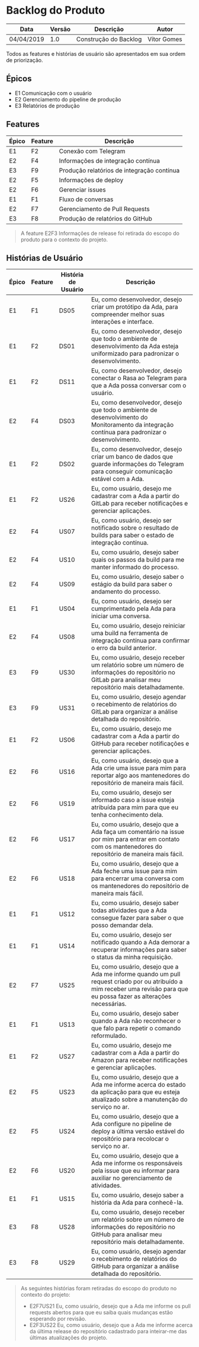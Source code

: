 # Backlog do Produto

| **Data** | **Versão** | **Descrição** | **Autor** |
| --- | --- | --- | --- |
| 04/04/2019 | 1.0 | Construção do Backlog | Vítor Gomes |

Todos as features e histórias de usuário são apresentados em sua ordem de priorização.

## Épicos

- E1 Comunicação com o usuário
- E2 Gerenciamento do pipeline de produção
- E3 Relatórios de produção

## Features

| **Épico** | **Feature** | **Descrição** |
| --- | --- | --- |
| E1 | F2 | Conexão com Telegram |
| E2 | F4 | Informações de integração contínua |
| E3 | F9 | Produção relatórios de integração contínua |
| E2 | F5 | Informações de deploy |
| E2 | F6 | Gerenciar issues |
| E1 | F1 | Fluxo de conversas |
| E2 | F7 | Gerenciamento de Pull Requests |
| E3 | F8 | Produção de relatórios do GitHub |

> A feature E2F3 Informações de release foi retirada do escopo do produto para o contexto do projeto.

## Histórias de Usuário

| **Épico** | **Feature** | **História de Usuário** | **Descrição** |
| --- | --- | --- | --- |
| E1 | F1 | DS05 | Eu, como desenvolvedor, desejo criar um protótipo da Ada, para compreender melhor suas interações e interface. |
| E1 | F2 | DS01 | Eu, como desenvolvedor, desejo que todo o ambiente de desenvolvimento da Ada esteja uniformizado para padronizar o desenvolvimento. |
| E1 | F2 | DS11 | Eu, como desenvolvedor, desejo conectar o Rasa ao Telegram para que a Ada possa conversar com o usuário. |
| E2 | F4 | DS03 | Eu, como desenvolvedor, desejo que todo o ambiente de desenvolvimento do Monitoramento da integração contínua para padronizar o desenvolvimento. |
| E1 | F2 | DS02 | Eu, como desenvolvedor, desejo criar um banco de dados que guarde informações do Telegram para conseguir comunicação estável com a Ada. |
| E1 | F2 | US26 | Eu, como usuário, desejo me cadastrar com a Ada a partir do GitLab para receber notificações e gerenciar aplicações. |
| E2 | F4 | US07 | Eu, como usuário, desejo ser notificado sobre o resultado de builds para saber o estado de integração contínua. |
| E2 | F4 | US10 | Eu, como usuário, desejo saber quais os passos da build para me manter informado do processo. |
| E2 | F4 | US09 | Eu, como usuário, desejo saber o estágio da build para saber o andamento do processo. |
| E1 | F1 | US04 | Eu, como usuário, desejo ser cumprimentado pela Ada para iniciar uma conversa. |
| E2 | F4 | US08 | Eu, como usuário, desejo reiniciar uma build na ferramenta de integração contínua para confirmar o erro da build anterior. |
| E3 | F9 | US30 | Eu, como usuário, desejo receber um relatório sobre um número de informações do repositório no GitLab para analisar meu repositório mais detalhadamente. |
| E3 | F9 | US31 | Eu, como usuário, desejo agendar o recebimento de relatórios do GitLab para organizar a análise detalhada do repositório. |
| E1 | F2 | US06 | Eu, como usuário, desejo me cadastrar com a Ada a partir do GitHub para receber notificações e gerenciar aplicações. |
| E2 | F6 | US16 | Eu, como usuário, desejo que a Ada crie uma issue para mim para reportar algo aos mantenedores do repositório de maneira mais fácil. |
| E2 | F6 | US19 | Eu, como usuário, desejo ser informado caso a issue esteja atribuída para mim para que eu tenha conhecimento dela. |
| E2 | F6 | US17 | Eu, como usuário, desejo que a Ada faça um comentário na issue por mim para entrar em contato com os mantenedores do repositório de maneira mais fácil. |
| E2 | F6 | US18 | Eu, como usuário, desejo que a Ada feche uma issue para mim para encerrar uma conversa com os mantenedores do repositório de maneira mais fácil. |
| E1 | F1 | US12 | Eu, como usuário, desejo saber todas atividades que a Ada consegue fazer para saber o que posso demandar dela. |
| E1 | F1 | US14 | Eu, como usuário, desejo ser notificado quando a Ada demorar a recuperar informações para saber o status da minha requisição. |
| E2 | F7 | US25 | Eu, como usuário, desejo que a Ada me informe quando um pull request criado por ou atribuído a mim receber uma revisão para que eu possa fazer as alterações necessárias. |
| E1 | F1 | US13 | Eu, como usuário, desejo saber quando a Ada não reconhecer o que falo para repetir o comando reformulado. |
| E1 | F2 | US27 | Eu, como usuário, desejo me cadastrar com a Ada a partir do Amazon para receber notificações e gerenciar aplicações. |
| E2 | F5 | US23 | Eu, como usuário, desejo que a Ada me informe acerca do estado da aplicação para que eu esteja atualizado sobre a manutenção do serviço no ar. |
| E2 | F5 | US24 | Eu, como usuário, desejo que a Ada configure no pipeline de deploy a última versão estável do repositório para recolocar o serviço no ar. |
| E2 | F6 | US20 | Eu, como usuário, desejo que a Ada me informe os responsáveis pela issue que eu informar para auxiliar no gerenciamento de atividades. |
| E1 | F1 | US15 | Eu, como usuário, desejo saber a história da Ada para conhecê-la. |
| E3 | F8 | US28 | Eu, como usuário, desejo receber um relatório sobre um número de informações do repositório no GitHub para analisar meu repositório mais detalhadamente. |
| E3 | F8 | US29 | Eu, como usuário, desejo agendar o recebimento de relatórios do GitHub para organizar a análise detalhada do repositório. |

> As seguintes histórias foram retiradas do escopo do produto no contexto do projeto:
> - E2F7US21 Eu, como usuário, desejo que a Ada me informe os pull requests abertos para que eu saiba quais mudanças estão esperando por revisão.
> - E2F3US22 Eu, como usuário, desejo que a Ada me informe acerca da última release do repositório cadastrado para inteirar-me das últimas atualizações do projeto.
